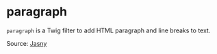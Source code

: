 # paragraph

`paragraph` is a Twig filter to add HTML paragraph and line breaks to text.

Source: [Jasny](https://github.com/jasny/twig-extensions)
